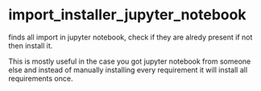 # import_installer_jupyter_notebook
finds all import in jupyter notebook, check if they are alredy present if not then install it.

This is mostly useful in the case you got jupyter notebook from someone else and instead of manually installing every requirement it will install all requirements once.

